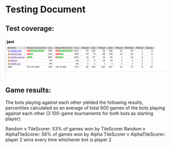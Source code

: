# Testing Document

## Test coverage:
<img src="https://github.com/korolainenriikka/Jani/blob/master/documentation/images/test_coverage_week4.png"/>

## Game results:

The bots playing against each other yielded the following results, percentiles calculated as an average of total 600 games of the bots playing against each other (3 100-game tournaments for both bots as starting player):

Random v TileScorer: 53% of games won by TileScorer
Random v AlphaTileScorer: 56% of games won by Alpha
TileScorer v AlphaTileScorer: player 2 wins every time whichever bot is player 2
